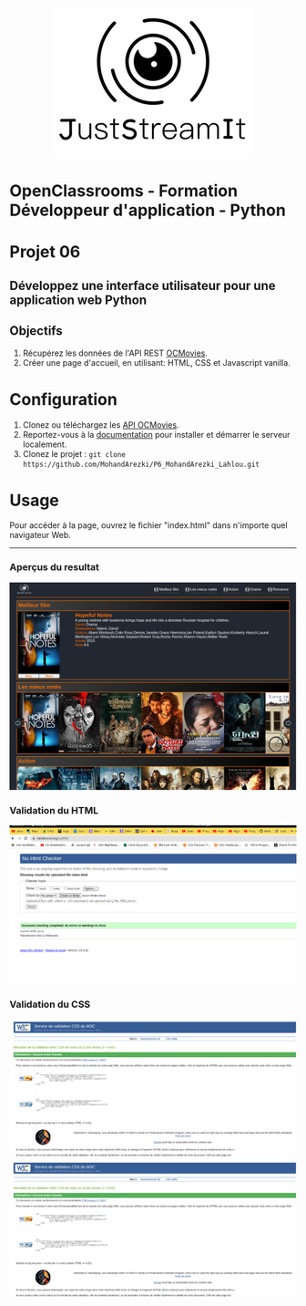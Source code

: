 
<p align="center">
  <img src="ressources/logo_black.png">
</p>

# OpenClassrooms - Formation Développeur d'application - Python
# Projet 06
## Développez une interface utilisateur pour une application web Python

## Objectifs

 1. Récupérez les données de l'API REST [OCMovies](https://github.com/OpenClassrooms-Student-Center/OCMovies-API-EN-FR).
 2. Créer une page d'accueil, en utilisant: HTML, CSS et Javascript vanilla.

# Configuration

 1. Clonez ou téléchargez les [API OCMovies](https://github.com/OpenClassrooms-Student-Center/OCMovies-API-EN-FR).
 2. Reportez-vous à la [documentation](https://github.com/OpenClassrooms-Student-Center/OCMovies-API-EN-FR#option-2-installation-and-execution-without-pipenv-using-venv-and-pip ) pour installer et démarrer le serveur localement.
 3. Clonez le projet :
`git clone https://github.com/MohandArezki/P6_MohandArezki_Lahlou.git`

# Usage

Pour accéder à la page, ouvrez le fichier "index.html" dans n'importe quel navigateur Web.

---
### Aperçus du resultat
![Aperçus de la page web](ressources/preview.png)

### Validation du HTML
![Validation_du_code_html](ressources/index_html.png)
### Validation du CSS
![Validation_du_code_css1](ressources/main_css.png)
![Validation_du_code_css2](ressources/style_css.png)
